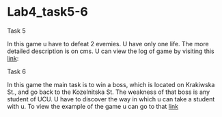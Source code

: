 # Lab4_task5-6

Task 5

In this game u have to defeat 2 evemies. U have only one life. The more detailed description is on cms. U can view the log of game by visiting this [link]("https://github.com/Vitalik001/Lab4_task5-6/blob/main/task5/log.txt"): 


Task 6

In this game the main task is to win a boss, which is located on Krakiwska St., and go back to the Kozelnitska St. The weakness of that boss is any student of UCU. U have to discover the way in which u can take a student with u. To view the example of the game u can go to that [link]("https://github.com/Vitalik001/Lab4_task5-6/blob/main/task6/log.txt")
